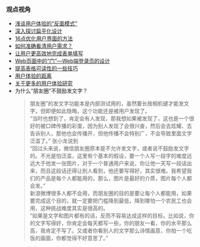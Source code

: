 ### 观点视角
* [浅谈用户体验的“反面模式”](http://web.itivy.com/article-722-1.html)  
* [深入探讨扁平化设计](http://www.oschina.net/translate/flat-design-an-in-depth-look)
* [16点优化用户界面的方法](http://www.uml.org.cn/jmshj/201307252.asp)
* [如何准确看清用户需求？](http://www.uml.org.cn/jmshj/201305224.asp)
* [让用户更高效地完成表单填写](http://www.uml.org.cn/jmshj/201307232.asp)
* [Web页面中的“门”—Web端登录页的设计](http://www.uml.org.cn/jmshj/201306261.asp)
* [提高表格可读性的一些技巧](http://www.uml.org.cn/jmshj/201306211.asp)
* [用户体验的距离](http://www.uml.org.cn/jmshj/201212285.asp)
* [关于更多的用户体验研究](http://www.uml.org.cn/jmshj/jmshj-yh.asp)
* 为什么“朋友圈”不鼓励发文字？  
  > 朋友圈”的发文字功能本是内部测试用的，虽然要长按相机键才能发文字，但即便如此隐晦，这个功能还是被用户发现了。  
“当时也想到了，肯定会有人发现，那我想如果被发现了，这也是一个很好的被口碑传播的彩蛋，因为别人发现了会很兴奋，然后会去炫耀、去告诉别人，那他也会传播开，但他传播不会特别广，不会导致里面文字泛滥了。”  张小龙说到   
“回过头来说，微信朋友圈原本是不允许发文字，或者说不鼓励发文字的。不光是怕泛滥，这里有个基本的假设，要一个人写一段字的难度远远大于他发一张图片，对于一个普通用户来说，你让他一天写一段话出来，而且这段话还得让别人看到，他还要写得好，其实很难。我希望我们的产品是每个人都能用的，那么，图片是最好的介质，图片每个人都会发。”  
新浪微博很多人都不会用，而朋友圈的目的是要让每个人都能用，如果要完成这个目的，就一定要把门槛降到最低，降到哪怕一个农民工也会用，这种挑战难度其实是很高的。  
“如果是文字和图片都有的话，反而不容易达成这样的目标。比如说，你的文字写得好，你肯定会每天都写一些，你的朋友一看，你的水平那么高，我肯定不写了。又或者你看别人的文字那么诗情画意，你拍一个吃饭的画面，你都觉得不好意思了。”
